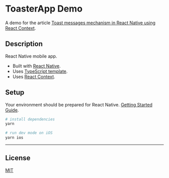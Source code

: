# ToasterApp Demo

A demo for the article [Toast messages mechanism in React Native using React Context](https://ilyagru.github.io/react-context-toaster).

## Description

React Native mobile app.

- Built with [React Native](https://facebook.github.io/react-native/docs/getting-started).
- Uses [TypeScript template](https://github.com/react-native-community/react-native-template-typescript).
- Uses [React Context](https://reactjs.org/docs/context.html).

## Setup

Your environment should be prepared for React Native. [Getting Started Guide](https://facebook.github.io/react-native/docs/getting-started).

```bash
# install dependencies
yarn

# run dev mode on iOS
yarn ios
```

---

## License

[MIT](https://github.com/ilyagru/Space-Snake/blob/master/LICENSE)
